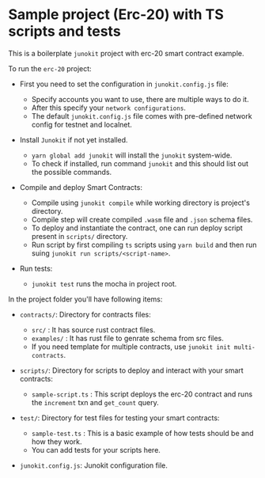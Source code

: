 # Sample project (Erc-20) with TS scripts and tests

This is a boilerplate `junokit` project with erc-20 smart contract example.

To run the `erc-20` project:

- First you need to set the configuration in `junokit.config.js` file:

  - Specify accounts you want to use, there are multiple ways to do it.
  - After this specify your `network configurations`.
  - The default `junokit.config.js` file comes with pre-defined network config for testnet and localnet.

- Install `Junokit` if not yet installed.

  - `yarn global add junokit` will install the `junokit` system-wide.
  - To check if installed, run command `junokit` and this should list out the possible commands.

- Compile and deploy Smart Contracts:

  - Compile using `junokit compile` while working directory is project's directory.
  - Compile step will create compiled `.wasm` file and `.json` schema files.
  - To deploy and instantiate the contract, one can run deploy script present in `scripts/` directory.
  - Run script by first compiling `ts` scripts using `yarn build` and then run suing `junokit run scripts/<script-name>`.

- Run tests:

  - `junokit test` runs the mocha in project root.

In the project folder you'll have following items:

- `contracts/`: Directory for contracts files:

  - `src/` : It has source rust contract files.
  - `examples/` : It has rust file to genrate schema from src files.
  - If you need template for multiple contracts, use `junokit init multi-contracts`.

- `scripts/`: Directory for scripts to deploy and interact with your smart contracts:

  - `sample-script.ts` : This script deploys the erc-20 contract and runs the `increment` txn and `get_count` query.

- `test/`: Directory for test files for testing your smart contracts:

  - `sample-test.ts` : This is a basic example of how tests should be and how they work.
  - You can add tests for your scripts here.

- `junokit.config.js`: Junokit configuration file.
